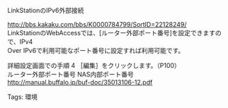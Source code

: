 LinkStationのIPv6外部接続

http://bbs.kakaku.com/bbs/K0000784799/SortID=22128249/  
LinkStationのWebAccessでは、[ルーター外部ポート番号]を設定できますので、IPv4  
Over IPv6で利用可能なポート番号に設定すれば利用可能です。  

詳細設定画面での手順 4 ［編集］をクリックします。（P100）  
ルーター外部ポート番号 NAS内部ポート番号  
http://manual.buffalo.jp/buf-doc/35013106-12.pdf  

Tags: 環境